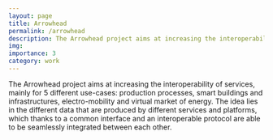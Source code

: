 ```yaml
---
layout: page
title: Arrowhead
permalink: /arrowhead
description: The Arrowhead project aims at increasing the interoperability of services
img: 
importance: 3
category: work
---
```


The Arrowhead project aims at increasing the interoperability of services, mainly for 5 different use-cases: production processes, smart buildings and infrastructures, electro-mobility and virtual market of energy. The idea lies in the different data that are produced by different services and platforms, which thanks to a common interface and an interoperable protocol are able to be seamlessly integrated between each other.